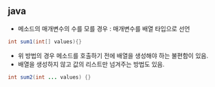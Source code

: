 ## java
- 메소드의 매개변수의 수를 모를 경우 : 매개변수를 배열 타입으로 선언
``` java
int sum1(int[] values){}
```
- 위 방법의 경우 메소드를 호출하기 전에 배열을 생성해야 하는 불편함이 있음.
- 배열을 생성하지 않고 값의 리스트만 넘겨주는 방법도 있음.
``` java
int sum2(int ... values) {}
```

